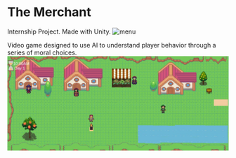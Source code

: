 # The Merchant
Internship Project. Made with Unity.
![menu](https://github.com/Kuriboss/TheMerchant/assets/78835067/9abac84b-b197-496b-8cfd-cdc803a1eda0)

Video game designed to use AI to understand player behavior through a series of moral choices.
![Tent Map](https://github.com/Kuriboss/TheMerchant/blob/master/merchant%20game.jpg)
